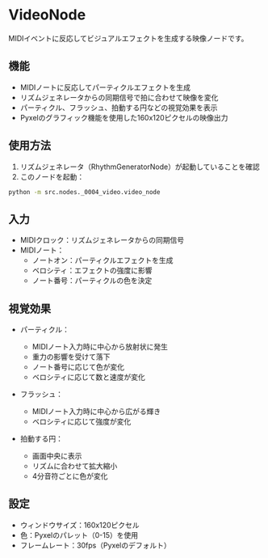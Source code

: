 # VideoNode

MIDIイベントに反応してビジュアルエフェクトを生成する映像ノードです。

## 機能

- MIDIノートに反応してパーティクルエフェクトを生成
- リズムジェネレータからの同期信号で拍に合わせて映像を変化
- パーティクル、フラッシュ、拍動する円などの視覚効果を表示
- Pyxelのグラフィック機能を使用した160x120ピクセルの映像出力

## 使用方法

1. リズムジェネレータ（RhythmGeneratorNode）が起動していることを確認
2. このノードを起動：

```bash
python -m src.nodes._0004_video.video_node
```

## 入力

- MIDIクロック：リズムジェネレータからの同期信号
- MIDIノート：
  - ノートオン：パーティクルエフェクトを生成
  - ベロシティ：エフェクトの強度に影響
  - ノート番号：パーティクルの色を決定

## 視覚効果

- パーティクル：
  - MIDIノート入力時に中心から放射状に発生
  - 重力の影響を受けて落下
  - ノート番号に応じて色が変化
  - ベロシティに応じて数と速度が変化

- フラッシュ：
  - MIDIノート入力時に中心から広がる輝き
  - ベロシティに応じて強度が変化

- 拍動する円：
  - 画面中央に表示
  - リズムに合わせて拡大縮小
  - 4分音符ごとに色が変化

## 設定

- ウィンドウサイズ：160x120ピクセル
- 色：Pyxelのパレット（0-15）を使用
- フレームレート：30fps（Pyxelのデフォルト）